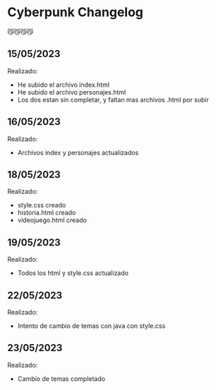 # Cyberpunk Changelog
😼😼😼😼

## 15/05/2023
Realizado:
* He subido el archivo index.html
* He subido el archivo personajes.html
* Los dos estan sin completar, y faltan mas archivos .html por subir
## 16/05/2023
Realizado:
* Archivos index y personajes actualizados

## 18/05/2023
Realizado:
* style.css creado
* historia.html creado
* videojuego.html creado


## 19/05/2023
Realizado:
* Todos los html y style.css actualizado

## 22/05/2023
Realizado:
* Intento de cambio de temas con java con style.css

## 23/05/2023
Realizado:
* Cambio de temas completado
